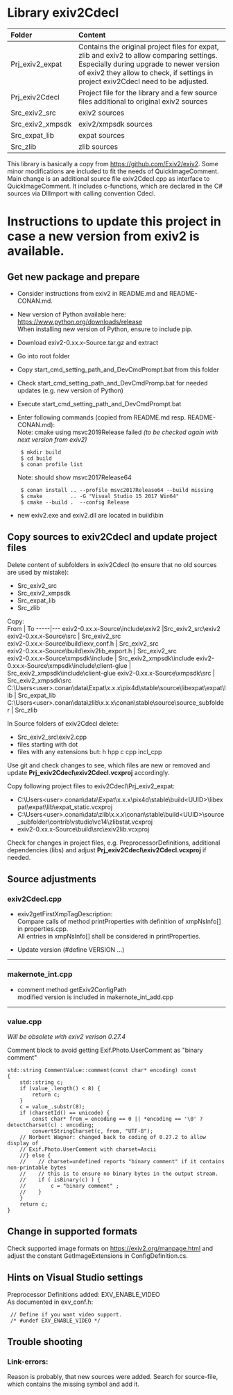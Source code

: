 Library exiv2Cdecl
==================

Folder | Content  
:--- | :---  
Prj_exiv2_expat | Contains the original project files for expat, zlib and exiv2 to allow comparing settings. Especially during upgrade to newer version of exiv2 they allow to check, if settings in project exiv2Cdecl need to be adjusted.
Prj_exiv2Cdecl | Project file for the library and a few source files additional to original exiv2 sources
Src_exiv2_src | exiv2 sources
Src_exiv2_xmpsdk | exiv2/xmpsdk sources
Src_expat_lib | expat sources
Src_zlib | zlib sources

This library is basically a copy from https://github.com/Exiv2/exiv2. Some minor modifications are included to fit the needs of QuickImageComment. Main change is an additional source file exiv2Cdecl.cpp as interface to QuickImageComment. It includes c-functions, which are declared in the C# sources via DllImport with calling convention Cdecl.

# Instructions to update this project in case a new version from exiv2 is available.

## Get new package and prepare
* Consider instructions from exiv2 in README.md and README-CONAN.md.  
* New version of Python available here: https://www.python.org/downloads/release  
When installing new version of Python, ensure to include pip.

* Download exiv2-0.xx.x-Source.tar.gz and extract
* Go into root folder
* Copy start_cmd_setting_path_and_DevCmdPrompt.bat from this folder
* Check start_cmd_setting_path_and_DevCmdPromp.bat for needed updates (e.g. new version of Python)
* Execute start_cmd_setting_path_and_DevCmdPrompt.bat
* Enter following commands (copied from README.md resp. README-CONAN.md):  
   Note: cmake using msvc2019Release failed _(to be checked again with next version from exiv2)_

       $ mkdir build
       $ cd build
       $ conan profile list  
   Note: should show msvc2017Release64

       $ conan install .. --profile msvc2017Release64 --build missing  
       $ cmake         .. -G "Visual Studio 15 2017 Win64"
       $ cmake --build .  --config Release

- new exiv2.exe and exiv2.dll are located in build\bin

## Copy sources to exiv2Cdecl and update project files

Delete content of subfolders in exiv2Cdecl (to ensure that no old sources are used by mistake):
- Src_exiv2_src
- Src_exiv2_xmpsdk
- Src_expat_lib
- Src_zlib

Copy:  
From | To
-----|---
exiv2-0.xx.x-Source\include\exiv2 |Src_exiv2_src\exiv2  
exiv2-0.xx.x-Source\src | Src_exiv2_src  
exiv2-0.xx.x-Source\build\exv_conf.h | Src_exiv2_src  
exiv2-0.xx.x-Source\build\exiv2lib_export.h | Src_exiv2_src  
exiv2-0.xx.x-Source\xmpsdk\include | Src_exiv2_xmpsdk\include
exiv2-0.xx.x-Source\xmpsdk\include\client-glue | Src_exiv2_xmpsdk\include\client-glue
exiv2-0.xx.x-Source\xmpsdk\src | Src_exiv2_xmpsdk\src
C:\Users\<user>\.conan\data\Expat\x.x.x\pix4d\stable\source\libexpat\expat\lib | Src_expat_lib
C:\Users\<user>\.conan\data\zlib\x.x.x\conan\stable\source\source_subfolder | Src_zlib

In Source folders of exiv2Cdecl delete:
- Src_exiv2_src\exiv2.cpp
- files starting with dot
- files with any extensions but:
  h hpp c cpp incl_cpp

Use git and check changes to see, which files are new or removed and update __Prj_exiv2Cdecl\exiv2Cdecl.vcxproj__ accordingly.

Copy following project files to exiv2Cdecl\Prj_exiv2_expat:
* C:\Users\<user>\.conan\data\Expat\x.x.x\pix4d\stable\build\<UUID>\libexpat\expat\lib\expat_static.vcxproj
* C:\Users\<user>\.conan\data\zlib\x.x.x\conan\stable\build\<UUID>\source_subfolder\contrib\vstudio\vc14\zlibstat.vcxproj
* exiv2-0.xx.x-Source\build\src\exiv2lib.vcxproj

Check for changes in project files, e.g. PreprocessorDefinitions, additional dependencies (libs) and adjust __Prj_exiv2Cdecl\exiv2Cdecl.vcxproj__ if needed.

## Source adjustments

### exiv2Cdecl.cpp

* exiv2getFirstXmpTagDescription:  
Compare calls of method printProperties with definition of xmpNsInfo[] in properties.cpp.    
All entries in xmpNsInfo[] shall be considered in printProperties.

* Update version (#define VERSION ...)

----------------------------------------------------------------

### makernote_int.cpp 

* comment method getExiv2ConfigPath  
modified version is included in makernote_int_add.cpp 

----------------------------------------------------------------

### value.cpp

_Will be obsolete with exiv2 verison 0.27.4_

Comment block to avoid getting Exif.Photo.UserComment as "binary comment"

    std::string CommentValue::comment(const char* encoding) const
    {
        std::string c;
        if (value_.length() < 8) {
            return c;
        }
        c = value_.substr(8);
        if (charsetId() == unicode) {
            const char* from = encoding == 0 || *encoding == '\0' ? detectCharset(c) : encoding;
            convertStringCharset(c, from, "UTF-8");
        // Norbert Wagner: changed back to coding of 0.27.2 to allow display of 
        // Exif.Photo.UserComment with charset=Ascii
        //} else {
        //    // charset=undefined reports "binary comment" if it contains non-printable bytes
        //    // this is to ensure no binary bytes in the output stream.
        //    if ( isBinary(c) ) {
        //        c = "binary comment" ;
        //    }
        }
        return c;
    }

## Change in supported formats

Check supported image formats on https://exiv2.org/manpage.html and adjust the constant GetImageExtensions in ConfigDefinition.cs. 

## Hints on Visual Studio settings

Preprocessor Definitions added: EXV_ENABLE_VIDEO  
As documented in exv_conf.h:

     // Define if you want video support.
     /* #undef EXV_ENABLE_VIDEO */
	
## Trouble shooting 

### Link-errors:
Reason is probably, that new sources were added.
Search for source-file, which contains the missing symbol and add it.
